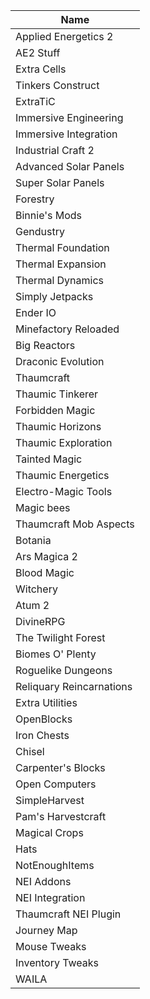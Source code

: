 | Name                     |
|--------------------------|
| Applied Energetics 2     |
| AE2 Stuff                |
| Extra Cells              |
| Tinkers Construct        |
| ExtraTiC                 |
| Immersive Engineering    |
| Immersive Integration    |
| Industrial Craft 2       |
| Advanced Solar Panels    |
| Super Solar Panels       |
| Forestry                 |
| Binnie's Mods            |
| Gendustry                |
| Thermal Foundation       |
| Thermal Expansion        |
| Thermal Dynamics         |
| Simply Jetpacks          |
| Ender IO                 |
| Minefactory Reloaded     |
| Big Reactors             |
| Draconic Evolution       |
| Thaumcraft               |
| Thaumic Tinkerer         |
| Forbidden Magic          |
| Thaumic Horizons         |
| Thaumic Exploration      |
| Tainted Magic            |
| Thaumic Energetics       |
| Electro-Magic Tools      |
| Magic bees               |
| Thaumcraft Mob Aspects   |
| Botania                  |
| Ars Magica 2             |
| Blood Magic              |
| Witchery                 |
| Atum 2                   |
| DivineRPG                |
| The Twilight Forest      |
| Biomes O' Plenty         |
| Roguelike Dungeons       |
| Reliquary Reincarnations |
| Extra Utilities          |
| OpenBlocks               |
| Iron Chests              |
| Chisel                   |
| Carpenter's Blocks       |
| Open Computers           |
| SimpleHarvest            |
| Pam's Harvestcraft       |
| Magical Crops            |
| Hats                     |
| NotEnoughItems           |
| NEI Addons               |
| NEI Integration          |
| Thaumcraft NEI Plugin    |
| Journey Map              |
| Mouse Tweaks             |
| Inventory Tweaks         |
| WAILA                    |